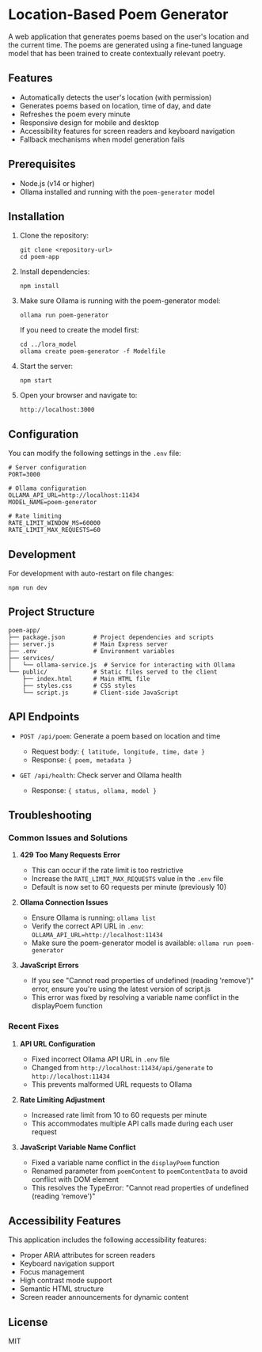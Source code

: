 # Location-Based Poem Generator

A web application that generates poems based on the user's location and the current time. The poems are generated using a fine-tuned language model that has been trained to create contextually relevant poetry.

## Features

- Automatically detects the user's location (with permission)
- Generates poems based on location, time of day, and date
- Refreshes the poem every minute
- Responsive design for mobile and desktop
- Accessibility features for screen readers and keyboard navigation
- Fallback mechanisms when model generation fails

## Prerequisites

- Node.js (v14 or higher)
- Ollama installed and running with the `poem-generator` model

## Installation

1. Clone the repository:
   ```
   git clone <repository-url>
   cd poem-app
   ```

2. Install dependencies:
   ```
   npm install
   ```

3. Make sure Ollama is running with the poem-generator model:
   ```
   ollama run poem-generator
   ```

   If you need to create the model first:
   ```
   cd ../lora_model
   ollama create poem-generator -f Modelfile
   ```

4. Start the server:
   ```
   npm start
   ```

5. Open your browser and navigate to:
   ```
   http://localhost:3000
   ```

## Configuration

You can modify the following settings in the `.env` file:

```
# Server configuration
PORT=3000

# Ollama configuration
OLLAMA_API_URL=http://localhost:11434
MODEL_NAME=poem-generator

# Rate limiting
RATE_LIMIT_WINDOW_MS=60000
RATE_LIMIT_MAX_REQUESTS=60
```

## Development

For development with auto-restart on file changes:

```
npm run dev
```

## Project Structure

```
poem-app/
├── package.json        # Project dependencies and scripts
├── server.js           # Main Express server
├── .env                # Environment variables
├── services/
│   └── ollama-service.js  # Service for interacting with Ollama
└── public/             # Static files served to the client
    ├── index.html      # Main HTML file
    ├── styles.css      # CSS styles
    └── script.js       # Client-side JavaScript
```

## API Endpoints

- `POST /api/poem`: Generate a poem based on location and time
  - Request body: `{ latitude, longitude, time, date }`
  - Response: `{ poem, metadata }`

- `GET /api/health`: Check server and Ollama health
  - Response: `{ status, ollama, model }`

## Troubleshooting

### Common Issues and Solutions

1. **429 Too Many Requests Error**
   - This can occur if the rate limit is too restrictive
   - Increase the `RATE_LIMIT_MAX_REQUESTS` value in the `.env` file
   - Default is now set to 60 requests per minute (previously 10)

2. **Ollama Connection Issues**
   - Ensure Ollama is running: `ollama list`
   - Verify the correct API URL in `.env`: `OLLAMA_API_URL=http://localhost:11434`
   - Make sure the poem-generator model is available: `ollama run poem-generator`

3. **JavaScript Errors**
   - If you see "Cannot read properties of undefined (reading 'remove')" error, ensure you're using the latest version of script.js
   - This error was fixed by resolving a variable name conflict in the displayPoem function

### Recent Fixes

1. **API URL Configuration**
   - Fixed incorrect Ollama API URL in `.env` file
   - Changed from `http://localhost:11434/api/generate` to `http://localhost:11434`
   - This prevents malformed URL requests to Ollama

2. **Rate Limiting Adjustment**
   - Increased rate limit from 10 to 60 requests per minute
   - This accommodates multiple API calls made during each user request

3. **JavaScript Variable Name Conflict**
   - Fixed a variable name conflict in the `displayPoem` function
   - Renamed parameter from `poemContent` to `poemContentData` to avoid conflict with DOM element
   - This resolves the TypeError: "Cannot read properties of undefined (reading 'remove')"

## Accessibility Features

This application includes the following accessibility features:

- Proper ARIA attributes for screen readers
- Keyboard navigation support
- Focus management
- High contrast mode support
- Semantic HTML structure
- Screen reader announcements for dynamic content

## License

MIT 